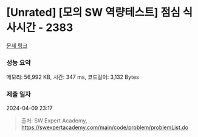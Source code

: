# [Unrated] [모의 SW 역량테스트] 점심 식사시간 - 2383 

[문제 링크](https://swexpertacademy.com/main/code/problem/problemDetail.do?contestProbId=AV5-BEE6AK0DFAVl) 

### 성능 요약

메모리: 56,992 KB, 시간: 347 ms, 코드길이: 3,132 Bytes

### 제출 일자

2024-04-09 23:17



> 출처: SW Expert Academy, https://swexpertacademy.com/main/code/problem/problemList.do